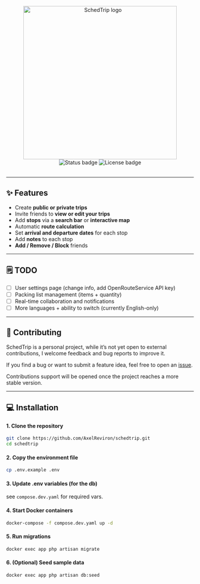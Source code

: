 <p align="center">
  <img src="storage/app/public/schedtrip-logo.png" alt="SchedTrip logo" width="412" />
  <br>
  <img src="https://img.shields.io/badge/status-work%20in%20progress-yellow" alt="Status badge" />
  <img src="https://img.shields.io/badge/license-MIT-green" alt="License badge" />
  <br>
  <img src="https://img.shields.io/badge/Laravel-12.x-red?logo=laravel&logoColor=red" alt=""/>
  <img src="https://img.shields.io/badge/Vue-3.x-41B883?logo=vue.js&logoColor=green" alt=""/>
  <img src="https://img.shields.io/badge/Inertia-2.x-blueviolet" alt=""/>
  <img src="https://img.shields.io/badge/Docker-Compose-blue?logo=docker" alt=""/>
  <img src="https://img.shields.io/badge/MySQL-8.x-white?logo=mysql&logoColor=white" alt=""/>
</p>

---

## ✨ Features

- Create **public or private trips**
- Invite friends to **view or edit your trips**
- Add **stops** via a **search bar** or **interactive map**
- Automatic **route calculation**
- Set **arrival and departure dates** for each stop 
- Add **notes** to each stop
- **Add / Remove / Block** friends

---

## 🗒️ TODO

- [ ] User settings page (change info, add OpenRouteService API key)
- [ ] Packing list management (items + quantity)
- [ ] Real-time collaboration and notifications
- [ ] More languages + ability to switch (currently English-only)

---

## 🤝 Contributing
SchedTrip is a personal project, while it’s not yet open to external contributions, I welcome feedback and bug reports to improve it.

If you find a bug or want to submit a feature idea, feel free to open an [issue](https://github.com/AxelReviron/schedtrip/issues).

Contributions support will be opened once the project reaches a more stable version.

---

## 💻 Installation


#### 1. Clone the repository
```bash
git clone https://github.com/AxelReviron/schedtrip.git
cd schedtrip
```

#### 2. Copy the environment file
```bash
cp .env.example .env
```

#### 3. Update .env variables (for the db)
see `compose.dev.yaml` for required vars.

#### 4. Start Docker containers
```bash
docker-compose -f compose.dev.yaml up -d
```

#### 5. Run migrations
```bash
docker exec app php artisan migrate
```
#### 6. (Optional) Seed sample data
```bash
docker exec app php artisan db:seed
```
